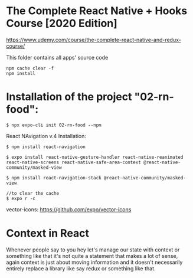 # The Complete React Native + Hooks Course [2020 Edition]

https://www.udemy.com/course/the-complete-react-native-and-redux-course/

This folder contains all apps' source code

```
npm cache clear -f
npm install
```

# Installation of the project "02-rn-food":

```
$ npx expo-cli init 02-rn-food --npm
```

React NAvigation v.4 Installation:

```
$ npm install react-navigation

$ expo install react-native-gesture-handler react-native-reanimated react-native-screens react-native-safe-area-context @react-native-community/masked-view

$ npm install react-navigation-stack @react-native-community/masked-view

//to clear the cache
$ expo r -c
```

vector-icons: https://github.com/expo/vector-icons

# Context in React

Whenever people say to you hey let's manage our state with context or
something like that it's not quite a statement that makes a lot of sense,
again context is just about moving information and it doesn't necessarily
entirely replace a library like say redux or something like that.
